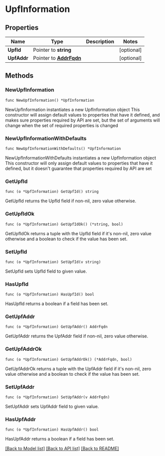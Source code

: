 # UpfInformation

## Properties

Name | Type | Description | Notes
------------ | ------------- | ------------- | -------------
**UpfId** | Pointer to **string** |  | [optional] 
**UpfAddr** | Pointer to [**AddrFqdn**](AddrFqdn.md) |  | [optional] 

## Methods

### NewUpfInformation

`func NewUpfInformation() *UpfInformation`

NewUpfInformation instantiates a new UpfInformation object
This constructor will assign default values to properties that have it defined,
and makes sure properties required by API are set, but the set of arguments
will change when the set of required properties is changed

### NewUpfInformationWithDefaults

`func NewUpfInformationWithDefaults() *UpfInformation`

NewUpfInformationWithDefaults instantiates a new UpfInformation object
This constructor will only assign default values to properties that have it defined,
but it doesn't guarantee that properties required by API are set

### GetUpfId

`func (o *UpfInformation) GetUpfId() string`

GetUpfId returns the UpfId field if non-nil, zero value otherwise.

### GetUpfIdOk

`func (o *UpfInformation) GetUpfIdOk() (*string, bool)`

GetUpfIdOk returns a tuple with the UpfId field if it's non-nil, zero value otherwise
and a boolean to check if the value has been set.

### SetUpfId

`func (o *UpfInformation) SetUpfId(v string)`

SetUpfId sets UpfId field to given value.

### HasUpfId

`func (o *UpfInformation) HasUpfId() bool`

HasUpfId returns a boolean if a field has been set.

### GetUpfAddr

`func (o *UpfInformation) GetUpfAddr() AddrFqdn`

GetUpfAddr returns the UpfAddr field if non-nil, zero value otherwise.

### GetUpfAddrOk

`func (o *UpfInformation) GetUpfAddrOk() (*AddrFqdn, bool)`

GetUpfAddrOk returns a tuple with the UpfAddr field if it's non-nil, zero value otherwise
and a boolean to check if the value has been set.

### SetUpfAddr

`func (o *UpfInformation) SetUpfAddr(v AddrFqdn)`

SetUpfAddr sets UpfAddr field to given value.

### HasUpfAddr

`func (o *UpfInformation) HasUpfAddr() bool`

HasUpfAddr returns a boolean if a field has been set.


[[Back to Model list]](../README.md#documentation-for-models) [[Back to API list]](../README.md#documentation-for-api-endpoints) [[Back to README]](../README.md)


